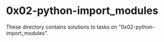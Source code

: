 # 0x02-python-import_modules
These directory contains solutions to tasks on "0x02-python-import_modules".